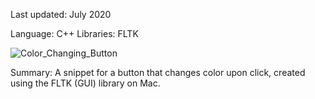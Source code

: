 Last updated: July 2020

Language: C++
Libraries: FLTK

![Color_Changing_Button](https://user-images.githubusercontent.com/34993622/90675569-827f7780-e20f-11ea-8eaa-8898398c3f53.gif)

Summary: A snippet for a button that changes color upon click, created using the FLTK (GUI) library on Mac.
